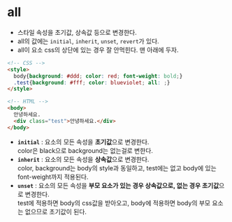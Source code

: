 # all
- 스타일 속성을 초기값, 상속값 등으로 변경한다.   
- all의 값에는 `initial`, `inherit`, `unset`, `revert`가 있다.
- all이 요소 css의 상단에 있는 경우 잘 안먹힌다. 맨 아래에 두자.

```html
<!-- CSS -->
<style>
  body{background: #ddd; color: red; font-weight: bold;}
  .test{background: #fff; color: blueviolet; all: ;}
</style>

<!-- HTML -->
<body>
  안녕하세요.
  <div class="test">안녕하세요.</div>
</body>
```
   
- **`initial`** : 요소의 모든 속성을 **초기값**으로 변경한다.   
color은 black으로 background는 없는걸로 변한다.
- **`inherit`** : 요소의 모든 속성을 **상속값**으로 변경한다.   
color, background는 body의 style과 동일하고, test에는 없고 body에 있는 font-weight까지 적용된다.
- **`unset`** : 요소의 모든 속성을 **부모 요소가 있는 경우 상속값으로, 없는 경우 초기값**으로 변경한다.   
test에 적용하면 body의 css값을 받아오고, body에 적용하면 body의 부모 요소는 없으므로 초기값이 된다.
